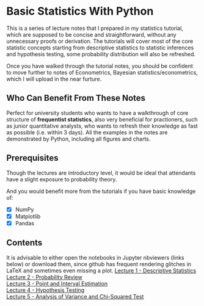 # Basic Statistics With Python
This is a series of lecture notes that I prepared in my statistics tutorial, which are supposed to be concise and straightforward, without any unnecessary proofs or derivation. The tutorials will cover most of the core statistic concepts starting from descriptive statistics to statistic inferences and hypothesis testing, some probability distribution will also be refreshed. 

Once you have walked through the tutorial notes, you should be confident to move further to notes of Econometrics, Bayesian statistics/econometrics, which I will upload in the near furture.

## Who Can Benefit From These Notes
Perfect for university students who wants to have a walkthrough of core structure of **frequentist statistics**, also very beneficial for practioners, such as junior quantitative analysts, who wants to refresh their knowledge as fast as possible (i.e. within 3 days). All the examples in the notes are demonstrated by Python, including all figures and charts.

## Prerequisites
Though the lectures are introductory level, it would be ideal that attendants have a slight exposure to probability theory.

And you would benefit more from the tutorials if you have basic knowledge of: 
- [x] NumPy
- [x] Matplotlib
- [x] Pandas

## Contents
It is advisable to either open the notebooks in Jupyter nbviewers (links below) or download them, since github has frequent rendering glitches in LaTeX and sometimes even missing a plot.
[Lecture 1 - Descriptive Statistics](https://nbviewer.jupyter.org/github/MacroAnalyst/Basic_Statistics_With_Python/blob/main/Chapter%201%20-%20Descriptive%20Statistics.ipynb)<br>
[Lecture 2 - Probability Review](https://nbviewer.jupyter.org/github/MacroAnalyst/Basic_Statistics_With_Python/blob/main/Chapter%202%20-%20Probability%20Review.ipynb)<br>
[Lecture 3 - Point and Interval Estimation](https://nbviewer.jupyter.org/github/MacroAnalyst/Basic_Statistics_With_Python/blob/main/Chapter%203%20-%20Point%20and%20Interval%20Estimation.ipynb)<br>
[Lecture 4 - Hypothesis Testing](https://nbviewer.jupyter.org/github/MacroAnalyst/Basic_Statistics_With_Python/blob/main/Chapter%204%20-%20Hypothesis%20Testing.ipynb)<br>
[Lecture 5 - Analysis of Variance and Chi-Squared Test](https://nbviewer.jupyter.org/github/MacroAnalyst/Basic_Statistics_With_Python/blob/main/Chapter%205%20-%20Analysis%20of%20Variance%20and%20Chi-Squared%20Test.ipynb)<br>
